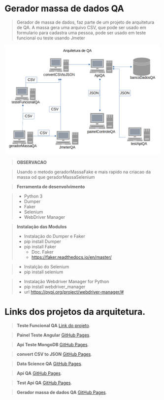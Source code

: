 # Gerador massa de dados QA
>  Gerador de massa de dados, faz parte de um projeto de arquitetura de QA.
>  A massa gera uma arquivo CSV, que pode ser usado em formulario para cadastra uma pessoa,
>  pode ser usado em teste funcional ou teste usando Jmeter

![Semantic description of image](./diagrama.png)</p>

> __OBSERVACAO__

>  Usando o metodo geradorMassaFake e mais rapido na criacao da massa
>  od que geradorMassaSelenium

> __Ferramenta de desenvolvimento__

> * Python 3
> * Dumper
> * Faker
> * Selenium
> * WebDriver Manager

> __Instalação das Modulos__
> * Instalação do Dumper e Faker 
>  * pip install Dumper
>  * pip install Faker
>       * Doc. Faker
>       * https://faker.readthedocs.io/en/master/

> * Instalção do Selenium
>  * pip install selenium

> * Instalação Webdriver Manager for Python
>  * pip install webdriver_manager
>  * url https://pypi.org/project/webdriver-manager/#

# Links dos projetos da arquitetura.

> __Teste Funcional QA__
> [Link do projeto](https://github.com/marcosregato/funcionalQA).</br>

> __Painel Teste Angular__
> [GitHub Pages](https://github.com/marcosregato/painelTesteAngular).</br>

> __Api Teste MongoDB__
> [GitHub Pages](https://github.com/marcosregato/apiTesteMongoDB).</br>

> __convert CSV to JSON__
> [GitHub Pages](https://github.com/marcosregato/convertCSVtoJSON).</br>

> __Data Science QA__
> [GitHub Pages](https://github.com/marcosregato/dataScienceQA).</br>

> __Api QA__
> [GitHub Pages](https://github.com/marcosregato/apiQA).</br>

> __Test Api QA__
> [GitHub Pages](https://github.com/marcosregato/testApiQA).</br>

> __Gerador massa de dados QA__
> [GitHub Pages](https://github.com/marcosregato/geradorMassaQA).</br>
